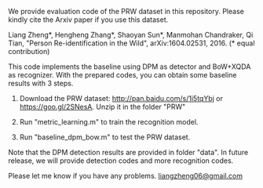 We provide evaluation code of the PRW dataset in this repository. Please kindly cite the Arxiv paper if you use this dataset.

Liang Zheng\*, Hengheng Zhang\*, Shaoyan Sun\*, Manmohan Chandraker, Qi Tian, "Person Re-identification in the Wild", arXiv:1604.02531, 2016. (* equal contribution)

This code implements the baseline using DPM as detector and BoW+XQDA as recognizer.
With the prepared codes, you can obtain some baseline results with 3 steps.

1. Download the PRW dataset: http://pan.baidu.com/s/1i5tqYbj or https://goo.gl/2SNesA. Unzip it in the folder "PRW"

2. Run "metric_learning.m" to train the recognition model. 

3. Run "baseline_dpm_bow.m" to test the PRW dataset. 

Note that the DPM detection results are provided in folder "data". In future release, we will provide detection codes and more recognition codes.

Please let me know if you have any problems. liangzheng06@gmail.com
